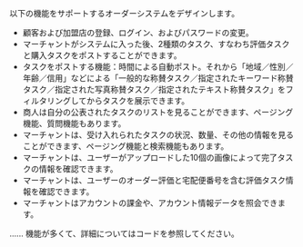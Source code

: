 以下の機能をサポートするオーダーシステムをデザインします。

- 顧客および加盟店の登録、ログイン、およびパスワードの変更。
- マーチャントがシステムに入った後、2種類のタスク、すなわち評価タスクと購入タスクをポストすることができます。
- タスクをポストする機能：時間による自動ポスト。それから「地域／性別／年齢／信用」などによる「一般的な称賛タスク／指定されたキーワード称賛タスク／指定された写真称賛タスク／指定されたテキスト称賛タスク」をフィルタリングしてからタスクを展示できます。
- 商人は自分の公表されたタスクのリストを見ることができます、ページング機能、質問機能もあります。
- マーチャントは、受け入れられたタスクの状況、数量、その他の情報を見ることができます、ページング機能と検索機能もあります。
- マーチャントは、ユーザーがアップロードした10個の画像によって完了タスクの情報を確認できます。
- マーチャントは、ユーザーのオーダー評価と宅配便番号を含む評価タスク情報を確認できます。
- マーチャントはアカウントの課金や、アカウント情報データを照会できます。

......
機能が多くて、詳細についてはコードを参照してください。